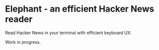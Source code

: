 # Elephant - an efficient Hacker News reader

Read Hacker News in your terminal with efficient keyboard UX.

Work in progress.

